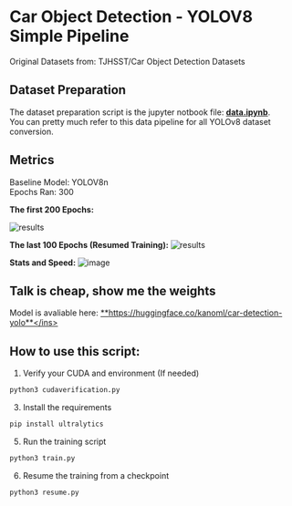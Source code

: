 # Car Object Detection - YOLOV8 Simple Pipeline

Original Datasets from: TJHSST/Car Object Detection Datasets

## Dataset Preparation

The dataset preparation script is the jupyter notbook file: <ins>**data.ipynb**</ins>.\
You can pretty much refer to this data pipeline for all YOLOv8 dataset conversion.

## Metrics
Baseline Model: YOLOV8n\
Epochs Ran: 300

**The first 200 Epochs:**

![results](https://github.com/csf233csf/car-detection-project/assets/56235101/5d854fe0-0bc8-4c82-ada6-db526cb4f661)


**The last 100 Epochs (Resumed Training):**
![results](https://github.com/csf233csf/car-detection-project/assets/56235101/bffa51c6-9440-423c-b688-146e17297808)

**Stats and Speed:**
![image](https://github.com/csf233csf/car-detection-project/assets/56235101/b1879dff-9947-4a72-8137-2b61f1d1e76e)

## Talk is cheap, show me the weights

Model is avaliable here: <ins>**https://huggingface.co/kanoml/car-detection-yolo**</ins>

## How to use this script:

1. Verify your CUDA and environment (If needed)
```sh
python3 cudaverification.py
```

3. Install the requirements
```sh
pip install ultralytics
```

5. Run the training script
```sh
python3 train.py
```

6. Resume the training from a checkpoint
```sh
python3 resume.py
```



